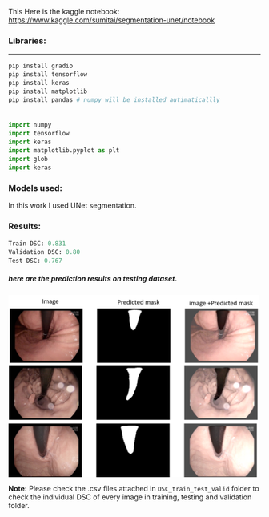 
This 
Here is the kaggle notebook: https://www.kaggle.com/sumitai/segmentation-unet/notebook
### Libraries:
-----------------------------------------------------------------
``` python 
pip install gradio
pip install tensorflow 
pip install keras 
pip install matplotlib 
pip install pandas # numpy will be installed autimaticallly 


import numpy 
import tensorflow 
import keras
import matplotlib.pyplot as plt
import glob 
import keras 

```

### Models used: 
In this work I used UNet segmentation. 

### Results:
``` python
Train DSC: 0.831
Validation DSC: 0.80
Test DSC: 0.767
```
##### here are the prediction results on testing dataset. 

<img align="center" src="result.png" width="500" />

**Note:** Please check the .csv files attached in `DSC_train_test_valid` folder to check the individual DSC of every image in training, testing and validation folder.  
